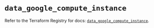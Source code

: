 # `data_google_compute_instance`

Refer to the Terraform Registry for docs: [`data_google_compute_instance`](https://registry.terraform.io/providers/hashicorp/google/5.16.0/docs/data-sources/compute_instance).
